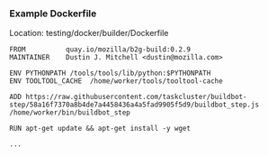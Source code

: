 ### Example Dockerfile

Location: testing/docker/builder/Dockerfile

```
FROM          quay.io/mozilla/b2g-build:0.2.9
MAINTAINER    Dustin J. Mitchell <dustin@mozilla.com>

ENV PYTHONPATH /tools/tools/lib/python:$PYTHONPATH
ENV TOOLTOOL_CACHE  /home/worker/tools/tooltool-cache

ADD https://raw.githubusercontent.com/taskcluster/buildbot-step/58a16f7370a8b4de7a4458436a4a5fad9905f5d9/buildbot_step.js /home/worker/bin/buildbot_step

RUN apt-get update && apt-get install -y wget

...
```

